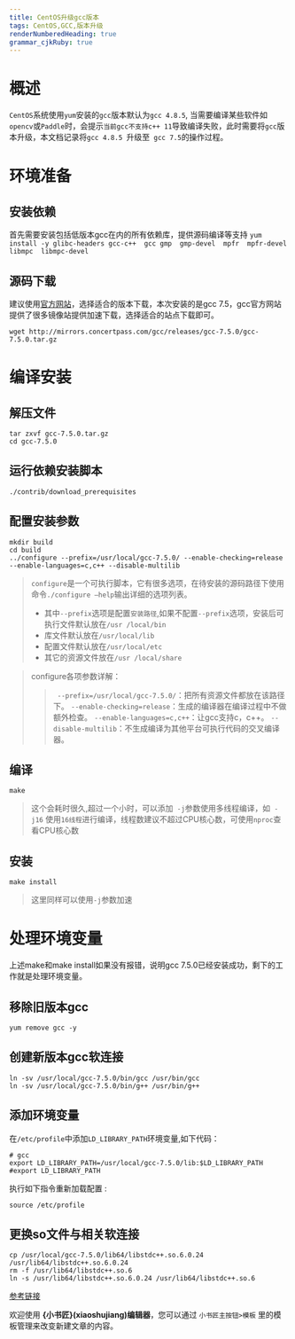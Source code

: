 ```yaml
---
title: CentOS升级gcc版本
tags: CentOS,GCC,版本升级
renderNumberedHeading: true
grammar_cjkRuby: true
---
```

# 概述

`CentOS`系统使用`yum`安装的`gcc`版本默认为`gcc 4.8.5`, 当需要编译某些软件如`opencv`或`Paddle`时，会提示`当前gcc不支持c++ 11`导致编译失败，此时需要将`gcc`版本升级，本文档记录将`gcc 4.8.5 `升级至` gcc 7.5`的操作过程。

# 环境准备
## 安装依赖
首先需要安装包括低版本gcc在内的所有依赖库，提供源码编译等支持
`yum install -y glibc-headers gcc-c++  gcc gmp  gmp-devel  mpfr  mpfr-devel  libmpc  libmpc-devel`

## 源码下载

建议使用[官方网站](https://gcc.gnu.org/)，选择适合的版本下载，本次安装的是gcc 7.5，gcc官方网站提供了很多镜像站提供加速下载，选择适合的站点下载即可。

`wget http://mirrors.concertpass.com/gcc/releases/gcc-7.5.0/gcc-7.5.0.tar.gz` 

# 编译安装
## 解压文件

```
tar zxvf gcc-7.5.0.tar.gz
cd gcc-7.5.0
```

## 运行依赖安装脚本
`./contrib/download_prerequisites`

## 配置安装参数
```
mkdir build
cd build
../configure --prefix=/usr/local/gcc-7.5.0/ --enable-checking=release --enable-languages=c,c++ --disable-multilib
```

> `configure`是一个可执行脚本，它有很多选项，在待安装的源码路径下使用命令`./configure –help`输出详细的选项列表。
> - 其中`--prefix`选项是配置`安装路径`,如果不配置` --prefix `选项，安装后可执行文件默认放在`/usr /local/bin`
> - 库文件默认放在`/usr/local/lib`
> - 配置文件默认放在`/usr/local/etc`
> - 其它的资源文件放在`/usr /local/share`

> configure各项参数详解：
>>` --prefix=/usr/local/gcc-7.5.0/`：把所有资源文件都放在该路径下。
>> `--enable-checking=release`：生成的编译器在编译过程中不做额外检查。
>>`--enable-languages=c,c++`：让gcc支持c，c++。
>> `--disable-multilib`：不生成编译为其他平台可执行代码的交叉编译器。

## 编译
`make`
> 这个会耗时很久,超过一个小时，可以添加` -j`参数使用多线程编译，如` -j16` 使用`16线程`进行编译，线程数建议不超过CPU核心数，可使用`nproc`查看CPU核心数

## 安装
`make install`

> 这里同样可以使用`-j`参数加速

# 处理环境变量
上述make和make install如果没有报错，说明gcc 7.5.0已经安装成功，剩下的工作就是处理环境变量。

## 移除旧版本gcc
`yum remove gcc -y`

## 创建新版本gcc软连接

```
ln -sv /usr/local/gcc-7.5.0/bin/gcc /usr/bin/gcc
ln -sv /usr/local/gcc-7.5.0/bin/g++ /usr/bin/g++

```
## 添加环境变量
在`/etc/profile`中添加`LD_LIBRARY_PATH`环境变量,如下代码：
```
# gcc
export LD_LIBRARY_PATH=/usr/local/gcc-7.5.0/lib:$LD_LIBRARY_PATH
#export LD_LIBRARY_PATH
```
执行如下指令重新加载配置 :

`source /etc/profile`

## 更换so文件与相关软连接
```
cp /usr/local/gcc-7.5.0/lib64/libstdc++.so.6.0.24 /usr/lib64/libstdc++.so.6.0.24
rm -f /usr/lib64/libstdc++.so.6
ln -s /usr/lib64/libstdc++.so.6.0.24 /usr/lib64/libstdc++.so.6
```

[参考链接](https://www.jianshu.com/p/1817b01c437f)

欢迎使用 **{小书匠}(xiaoshujiang)编辑器**，您可以通过 `小书匠主按钮>模板` 里的模板管理来改变新建文章的内容。